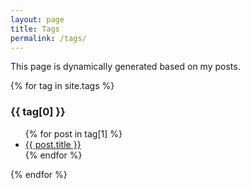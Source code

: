 ```yaml
---
layout: page
title: Tags
permalink: /tags/
---
```


This page is dynamically generated based on my posts.

{% for tag in site.tags %}
  <h3 id="{{ tag[0] }}">{{ tag[0] }}</h3>
  <ul>
    {% for post in tag[1] %}
      <li><a href="{{ post.url }}">{{ post.title }}</a></li>
    {% endfor %}
  </ul>
{% endfor %}